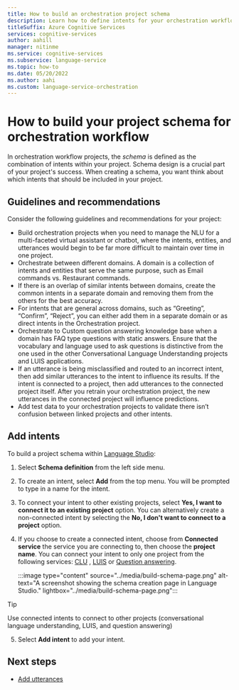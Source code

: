 ```yaml
---
title: How to build an orchestration project schema
description: Learn how to define intents for your orchestration workflow project.
titleSuffix: Azure Cognitive Services
services: cognitive-services
author: aahill
manager: nitinme
ms.service: cognitive-services
ms.subservice: language-service
ms.topic: how-to
ms.date: 05/20/2022
ms.author: aahi
ms.custom: language-service-orchestration
---
```


# How to build your project schema for orchestration workflow
 
In orchestration workflow projects, the *schema* is defined as the combination of intents within your project. Schema design is a crucial part of your project's success. When creating a schema, you want think about which intents that should be included in your project.

## Guidelines and recommendations

Consider the following guidelines and recommendations for your project:

*	Build orchestration projects when you need to manage the NLU for a multi-faceted virtual assistant or chatbot, where the intents, entities, and utterances would begin to be far more difficult to maintain over time in one project.
*	Orchestrate between different domains. A domain is a collection of intents and entities that serve the same purpose, such as Email commands vs. Restaurant commands.
*	If there is an overlap of similar intents between domains, create the common intents in a separate domain and removing them from the others for the best accuracy.
*	For intents that are general across domains, such as “Greeting”, “Confirm”, “Reject”, you can either add them in a separate domain or as direct intents in the Orchestration project. 
*	Orchestrate to Custom question answering knowledge base when a domain has FAQ type questions with static answers. Ensure that the vocabulary and language used to ask questions is distinctive from the one used in the other Conversational Language Understanding projects and LUIS applications.
*	If an utterance is being misclassified and routed to an incorrect intent, then add similar utterances to the intent to influence its results. If the intent is connected to a project, then add utterances to the connected project itself. After you retrain your orchestration project, the new utterances in the connected project will influence predictions.
*	Add test data to your orchestration projects to validate there isn’t confusion between linked projects and other intents.


## Add intents

To build a project schema within [Language Studio](https://aka.ms/languageStudio):

1. Select **Schema definition** from the left side menu.

2. To create an intent, select **Add** from the top menu. You will be prompted to type in a name for the intent.

3. To connect your intent to other existing projects, select **Yes, I want to connect it to an existing project** option. You can alternatively create a non-connected intent by selecting the **No, I don't want to connect to a project** option. 

4. If you choose to create a connected intent, choose from **Connected service** the service you are connecting to, then choose the **project name**. You can connect your intent to only one project from the following services: [CLU](../../conversational-language-understanding/overview.md) , [LUIS](../../../luis/what-is-luis.md) or [Question answering](../../question-answering/overview.md).
  
   :::image type="content" source="../media/build-schema-page.png" alt-text="A screenshot showing the schema creation page in Language Studio." lightbox="../media/build-schema-page.png":::
   
> [!TIP]
> Use connected intents to connect to other projects (conversational language understanding, LUIS, and question answering)
   
5. Select **Add intent** to add your intent.
 
## Next steps

* [Add utterances](tag-utterances.md)

